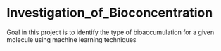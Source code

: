 # Investigation_of_Bioconcentration
Goal in this project is to identify the type of bioaccumulation for a given molecule using machine learning techniques
